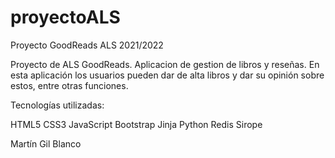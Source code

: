 # proyectoALS
Proyecto GoodReads ALS 2021/2022

Proyecto de ALS GoodReads.
Aplicacion de gestion de libros y reseñas. En esta aplicación los usuarios pueden dar de alta libros y dar su opinión sobre estos, entre otras funciones.

Tecnologías utilizadas:

HTML5 
CSS3 
JavaScript
Bootstrap
Jinja
Python
Redis
Sirope

Martín Gil Blanco
